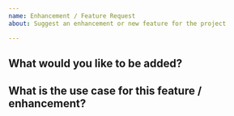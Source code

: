```yaml
---
name: Enhancement / Feature Request
about: Suggest an enhancement or new feature for the project

---
```

<!--  Please use this template to submit feature and enhancement requests -->


## What would you like to be added?

## What is the use case for this feature / enhancement?
